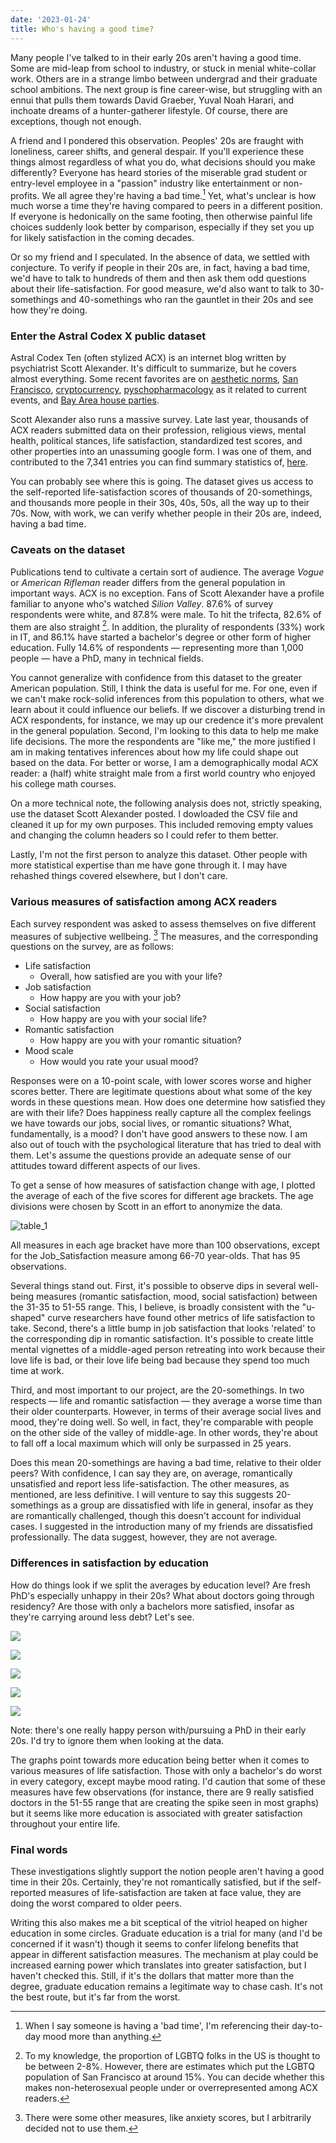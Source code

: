 ```yaml
---
date: '2023-01-24'
title: Who's having a good time?
---
```


Many people I've talked to in their early 20s aren't having a good time. Some are mid-leap from school to industry, or stuck in menial white-collar work. Others are in a strange limbo between undergrad and their graduate school ambitions. The next group is fine career-wise, but struggling with an ennui that pulls them towards David Graeber, Yuval Noah Harari, and inchoate dreams of a hunter-gatherer lifestyle. Of course, there are exceptions, though not enough.  

A friend and I pondered this observation. Peoples' 20s are fraught with loneliness, career shifts, and general despair. If you'll experience these things almost regardless of what you do, what decisions should you make differently? Everyone has heard stories of the miserable grad student or entry-level employee in a "passion" industry like entertainment or non-profits. We all agree they're having a bad time.[^1] Yet, what's unclear is how much worse a time they're having compared to peers in a different position. If everyone is hedonically on the same footing, then otherwise painful life choices suddenly look better by comparison, especially if they set you up for likely satisfaction in the coming decades.

Or so my friend and I speculated. In the absence of data, we settled with conjecture. To verify if people in their 20s are, in fact, having a bad time, we'd have to talk to hundreds of them and then ask them odd questions about their life-satisfaction. For good measure, we'd also want to talk to 30-somethings and 40-somethings who ran the gauntlet in their 20s and see how they're doing.

### Enter the Astral Codex X public dataset

Astral Codex Ten (often stylized ACX) is an internet blog written by psychiatrist Scott Alexander. It's difficult to summarize, but he covers almost everything. Some recent favorites are on [aesthetic norms](https://astralcodexten.substack.com/p/whither-tartaria), [San Francisco](https://astralcodexten.substack.com/p/book-review-san-fransicko), [cryptocurrency](https://astralcodexten.substack.com/p/why-im-less-than-infinitely-hostile), [pyschopharmacology](https://astralcodexten.substack.com/p/the-psychopharmacology-of-the-ftx) as it related to current events, and [Bay Area house parties](https://astralcodexten.substack.com/p/every-bay-area-house-party).

Scott Alexander also runs a massive survey. Late last year, thousands of ACX readers submitted data on their profession, religious views, mental health, political stances, life satisfaction, standardized test scores, and other properties into an unassuming google form. I was one of them, and contributed to the 7,341 entries you can find summary statistics of, [here](https://docs.google.com/forms/d/e/1FAIpQLScHznuYU9nWqDyNvZ8fQySdWHk5rrj2IdEDMgarf3s34bSPrA/viewanalytics).

You can probably see where this is going. The dataset gives us access to the self-reported life-satisfaction scores of thousands of 20-somethings, and thousands more people in their 30s, 40s, 50s, all the way up to their 70s. Now, with work, we can verify whether people in their 20s are, indeed, having a bad time.  

### Caveats on the dataset

Publications tend to cultivate a certain sort of audience. The average  *Vogue* or *American Rifleman* reader differs from the general population in important ways. ACX is no exception. Fans of Scott Alexander have a profile familiar to anyone who's watched *Silion Valley*. 87.6% of survey respondents were white, and 87.8% were male. To hit the trifecta, 82.6% of them are also straight [^2]. In addition, the plurality of respondents (33%) work in IT, and 86.1% have started a bachelor's degree or other form of higher education. Fully 14.6% of respondents — representing more than 1,000 people — have a PhD, many in technical fields.

You cannot generalize with confidence from this dataset to the greater American population. Still, I think the data is useful for me. For one, even if we can't make rock-solid inferences from this population to others, what we learn about it could influence our beliefs. If we discover a disturbing trend in ACX respondents, for instance, we may up our credence it's more prevalent in the general population. Second, I'm looking to this data to help me make life decisions. The more the respondents are "like me," the more justified I am in making tentatives inferences about how my life could shape out based on the data. For better or worse, I am a demographically modal ACX reader: a (half) white straight male from a first world country who enjoyed his college math courses.  

On a more technical note, the following analysis does not, strictly speaking, use the dataset Scott Alexander posted. I dowloaded the CSV file and cleaned it up for my own purposes. This included removing empty values and changing the column headers so I could refer to them better.

Lastly, I'm not the first person to analyze this dataset. Other people with more statistical expertise than me have gone through it. I may have rehashed things covered elsewhere, but I don't care.

### Various measures of satisfaction among ACX readers

Each survey respondent was asked to assess themselves on five different measures of subjective wellbeing. [^3] The measures, and the corresponding questions on the survey, are as follows:

- Life satisfaction
  - Overall, how satisfied are you with your life?
- Job satisfaction
  - How happy are you with your job?
- Social satisfaction
  - How happy are you with your social life?
- Romantic satisfaction
  - How happy are you with your romantic situation?
- Mood scale
  - How would you rate your usual mood?

Responses were on a 10-point scale, with lower scores worse and higher scores better. There are legitimate questions about what some of the key words in these questions mean. How does one determine how satisfied they are with their life? Does happiness really capture all the complex feelings we have towards our jobs, social lives, or romantic situations? What, fundamentally, is a mood? I don't have good answers to these now. I am also out of touch with the psychological literature that has tried to deal with them. Let's assume the questions provide an adequate sense of our attitudes toward different aspects of our lives.

To get a sense of how measures of satisfaction change with age, I plotted the average of each of the five scores for different age brackets. The age divisions were chosen by Scott in an effort to anonymize the data.

![table_1](/pictures/good_time/mean_wellbeing_age.png)

All measures in each age bracket have more than 100 observations, except for the Job_Satisfaction measure among 66-70 year-olds. That has 95 observations.

Several things stand out. First, it's possible to observe dips in several well-being measures (romantic satisfaction, mood, social satisfaction) between the 31-35 to 51-55 range. This, I believe, is broadly consistent with the "u-shaped" curve researchers have found other metrics of life satisfaction to take. Second, there's a little bump in job satisfaction that looks 'related' to the corresponding dip in romantic satisfaction. It's possible to create little mental vignettes of a middle-aged person retreating into work because their love life is bad, or their love life being bad because they spend too much time at work.

Third, and most important to our project, are the 20-somethings. In two respects — life and romantic satisfaction — they average a worse time than their older counterparts. However, in terms of their average social lives and mood, they're doing well. So well, in fact, they're comparable with people on the other side of the valley of middle-age. In other words, they're about to fall off a local maximum which will only be surpassed in 25 years.

Does this mean 20-somethings are having a bad time, relative to their older peers? With confidence, I can say they are, on average, romantically unsatisfied and report less life-satisfaction. The other measures, as mentioned, are less definitive. I will venture to say this suggests 20-somethings as a group are dissatisfied with life in general, insofar as they are romantically challenged, though this doesn't account for individual cases. I suggested in the introduction many of my friends are dissatisfied professionally. The data suggest, however, they are not average.

### Differences in satisfaction by education

How do things look if we split the averages by education level? Are fresh PhD's especially unhappy in their 20s? What about doctors going through residency? Are those with only a bachelors more satisfied, insofar as they're carrying around less debt? Let's see.

![](/pictures/good_time/life_by_age_and_ed.png)

![](/pictures/good_time/job_satis_age.png)

![](/picutres/good_time/soc_sat_age.png)

![](/pictures/good_time/rom_sat_age.png)

![](/pictures/good_time/mood_sat_age.png)

Note: there's one really happy person with/pursuing a PhD in their early 20s. I'd try to ignore them when looking at the data.

The graphs point towards more education being better when it comes to various measures of life satisfaction. Those with only a bachelor's do worst in every category, except maybe mood rating. I'd caution that some of these measures have few observations (for instance, there are 9 really satisfied doctors in the 51-55 range that are creating the spike seen in most graphs) but it seems like more education is associated with greater satisfaction throughout your entire life.


### Final words

These investigations slightly support the notion people aren't having a good time in their 20s. Certainly, they're not romantically satisfied, but if the self-reported measures of life-satisfaction are taken at face value, they are doing the worst compared to older peers.

Writing this also makes me a bit sceptical of the vitriol heaped on higher education in some circles. Graduate education is a trial for many (and I'd be concerned if it wasn't) though it seems to confer lifelong benefits that appear in different satisfaction measures. The mechanism at play could be increased earning power which translates into greater satisfaction, but I haven't checked this. Still, if it's the dollars that matter more than the degree, graduate education remains a legitimate way to chase cash. It's not the best route, but it's far from the worst.

[^1]: When I say someone is having a 'bad time', I'm referencing their day-to-day mood more than anything.

[^2]: To my knowledge, the proportion of LGBTQ folks in the US is thought to be between 2-8%. However, there are estimates which put the LGBTQ population of San Francisco at around 15%. You can decide whether this makes non-heterosexual people under or overrepresented among ACX readers.

[^3]: There were some other measures, like anxiety scores, but I arbitrarily decided not to use them.
